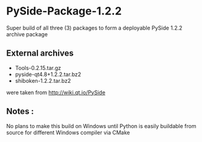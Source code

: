 # PySide-Package-1.2.2
Super build of all three (3) packages to form a deployable PySide 1.2.2 archive package

## External archives

+ Tools-0.2.15.tar.gz
+ pyside-qt4.8+1.2.2.tar.bz2
+ shiboken-1.2.2.tar.bz2

were taken from http://wiki.qt.io/PySide

## Notes :
No plans to make this build on Windows until Python is easily buildable from source for different Windows compiler via CMake
